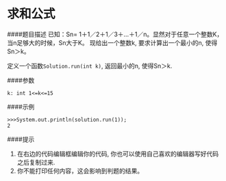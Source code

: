 # 求和公式

####题目描述
已知：Sn= 1＋1／2＋1／3＋…＋1／n。显然对于任意一个整数K，当n足够大的时候，Sn大于K。
现给出一个整数k, 要求计算出一个最小的n, 使得Sn＞k。

定义一个函数`Solution.run(int k)`, 返回最小的n, 使得Sn＞k.

####参数
```
k: int 1<=k<=15
```

####示例
```
>>>System.out.println(solution.run(1));
2
```

####提示
1. 在右边的代码编辑框编辑你的代码, 你也可以使用自己喜欢的编辑器写好代码之后复制过来.
2. 你不能打印任何内容，这会影响到判题的结果。